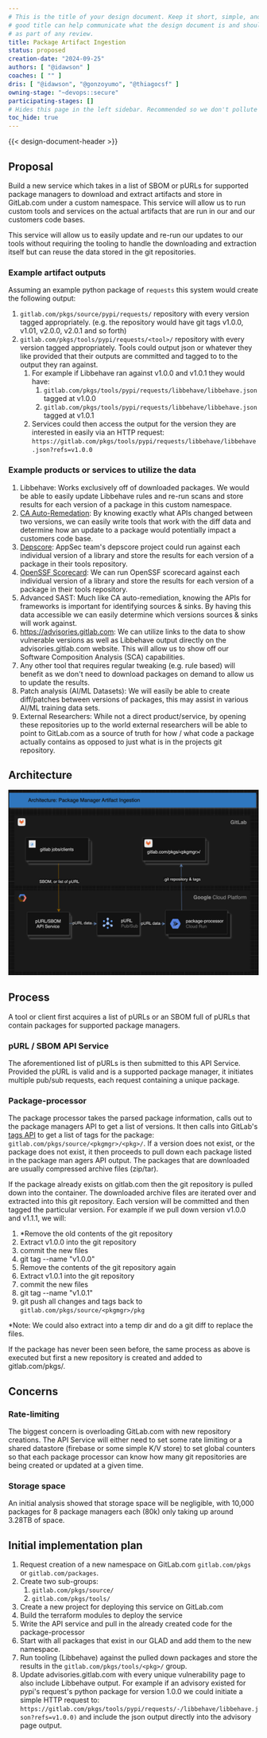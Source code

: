 ```yaml
---
# This is the title of your design document. Keep it short, simple, and descriptive. A
# good title can help communicate what the design document is and should be considered
# as part of any review.
title: Package Artifact Ingestion
status: proposed
creation-date: "2024-09-25"
authors: [ "@idawson" ]
coaches: [ "" ]
dris: [ "@idawson", "@gonzoyumo", "@thiagocsf" ]
owning-stage: "~devops::secure"
participating-stages: []
# Hides this page in the left sidebar. Recommended so we don't pollute it.
toc_hide: true
---
```


<!-- Design Doucments often contain forward-looking statements -->
<!-- vale gitlab.FutureTense = NO -->

<!-- This renders the design document header on the detail page, so don't remove it-->
{{< design-document-header >}}

<!--
Don't add a h1 headline. It'll be added automatically from the title front matter attribute.

For long pages, consider creating a table of contents.
-->

## Proposal

Build a new service which takes in a list of SBOM or pURLs for supported package managers to download and extract artifacts and store in GitLab.com under a custom namespace. This service will allow us to run custom tools and services on the actual artifacts that are run in our and our customers code bases. 

This service will allow us to easily update and re-run our updates to our tools without requiring the tooling to handle the downloading and extraction itself but can reuse the data stored in the git repositories.

### Example artifact outputs

Assuming an example python package of `requests` this system would create the following output:

1. `gitlab.com/pkgs/source/pypi/requests/` repository with every version tagged appropriately. (e.g. the repository would have git tags v1.0.0, v1.01, v2.0.0, v2.0.1 and so forth)
2. `gitlab.com/pkgs/tools/pypi/requests/<tool>/` repository with every version tagged appropriately. Tools could output json or whatever they like provided that their outputs are committed and tagged to to the output they ran against. 
    1. For example if Libbehave ran against v1.0.0 and v1.0.1 they would have:
        1. `gitlab.com/pkgs/tools/pypi/requests/libbehave/libbehave.json` tagged at v1.0.0
        2. `gitlab.com/pkgs/tools/pypi/requests/libbehave/libbehave.json` tagged at v1.0.1
    2. Services could then access the output for the version they are interested in easily via an HTTP request: `https://gitlab.com/pkgs/tools/pypi/requests/libbehave/libbehave.json?refs=v1.0.0`

### Example products or services to utilize the data

1. Libbehave: Works exclusively off of downloaded packages. We would be able to easily update Libbehave rules and re-run scans and store results for each version of a package in this custom namespace.
2. [CA Auto-Remedation](https://gitlab.com/groups/gitlab-org/-/epics/15114): By knowing exactly what APIs changed between two versions, we can easily write tools that work with the diff data and determine how an update to a package would potentially impact a customers code base.
3. [Depscore](https://gitlab.com/gitlab-com/gl-security/product-security/appsec/tooling/depscore): AppSec team's depscore project could run against each individual version of a library and store the results for each version of a package in their tools repository.
4. [OpenSSF Scorecard](https://github.com/ossf/scorecard): We can run OpenSSF scorecard against each individual version of a library and store the results for each version of a package in their tools repository.
5. Advanced SAST: Much like CA auto-remediation, knowing the APIs for frameworks is important for identifying sources & sinks. By having this data accessible we can easily determine which versions sources & sinks will work against. 
6. https://advisories.gitlab.com: We can utilize links to the data to show vulnerable versions as well as Libbehave output directly on the advisories.gitlab.com website. This will allow us to show off our Software Composition Analysis (SCA) capabilities.
7. Any other tool that requires regular tweaking (e.g. rule based) will benefit as we don't need to download packages on demand to allow us to update the results.
8. Patch analysis (AI/ML Datasets): We will easily be able to create diff/patches between versions of packages, this may assist in various AI/ML training data sets.
9. External Researchers: While not a direct product/service, by opening these repositories up to the world external researchers will be able to point to GitLab.com as a source of truth for how / what code a package actually contains as opposed to just what is in the projects git repository.

## Architecture

![ingestion architecture](img/ingestion_architecture.png)

## Process

A tool or client first acquires a list of pURLs or an SBOM full of pURLs that contain packages for supported package managers. 

### pURL / SBOM API Service

The aforementioned list of pURLs is then submitted to this API Service. Provided the pURL is valid and is a supported package manager, it initiates multiple pub/sub requests, each request containing a unique package. 

### Package-processor

The package processor takes the parsed package information, calls out to the package managers API to get a list of versions. It then calls into GitLab's [tags API](https://docs.gitlab.com/ee/api/tags.html) to get a list of tags for the package:  `gitlab.com/pkgs/source/<pkgmgr>/<pkg>/`. If a version does not exist, or the package does not exist, it then proceeds to pull down each package listed in the package man agers API output. The packages that are downloaded are usually compressed archive files (zip/tar). 

If the package already exists on gitlab.com then the git repository is pulled down into the container. The downloaded archive files are iterated over and extracted into this git repository. Each version will be committed and then tagged the particular version. For example if we pull down version v1.0.0 and v1.1.1, we will:

1. \*Remove the old contents of the git repository
1. Extract v1.0.0 into the git repository
1. commit the new files
1. git tag --name "v1.0.0"
1. Remove the contents of the git repository again
1. Extract v1.0.1 into the git repository
1. commit the new files
1. git tag --name "v1.0.1"
1. git push all changes and tags back to `gitlab.com/pkgs/source/<pkgmgr>/pkg`

\*Note: We could also extract into a temp dir and do a git diff to replace the files.

If the package has never been seen before, the same process as above is executed but first a new repository is created and added to gitlab.com/pkgs/.

## Concerns

### Rate-limiting

The biggest concern is overloading GitLab.com with new repository creations. The API Service will either need to set some rate limiting or a shared datastore (firebase or some simple K/V store) to set global counters so that each package processor can know how many git repositories are being created or updated at a given time.

### Storage space

An initial analysis showed that storage space will be negligible, with 10,000 packages for 8 package managers each (80k) only taking up around 3.28TB of space. 

## Initial implementation plan

1. Request creation of a new namespace on GitLab.com `gitlab.com/pkgs` or `gitlab.com/packages`.
2. Create two sub-groups:
    1. `gitlab.com/pkgs/source/`
    2. `gitlab.com/pkgs/tools/`
3. Create a new project for deploying this service on GitLab.com
4. Build the terraform modules to deploy the service
5. Write the API service and pull in the already created code for the package-processor
6. Start with all packages that exist in our GLAD and add them to the new namespace.
7. Run tooling (Libbehave) against the pulled down packages and store the results in the `gitlab.com/pkgs/tools/<pkg>/` group. 
8. Update advisories.gitlab.com with every unique vulnerability page to also include Libbehave output. For example if an advisory existed for pypi's request's python package for version 1.0.0 we could initiate a simple HTTP request to: `https://gitlab.com/pkgs/tools/pypi/requests/-/libbehave/libbehave.json?refs=v1.0.0)` and include the json output directly into the advisory page output.
